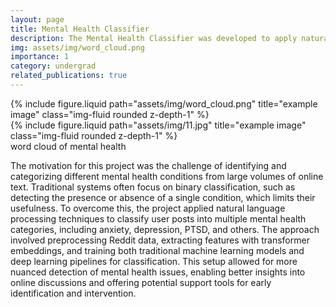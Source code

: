 ```yaml
---
layout: page
title: Mental Health Classifier
description: The Mental Health Classifier was developed to apply natural language processing for detecting and categorizing mental health conditions from online text, supporting early identification and analysis across multiple categories
img: assets/img/word_cloud.png
importance: 1
category: undergrad
related_publications: true
---
```


<div class="row justify-content-sm-center">
    <div class="col-sm-8 mt-3 mt-md-0">
        {% include figure.liquid path="assets/img/word_cloud.png" title="example image" class="img-fluid rounded z-depth-1" %}
    </div>
    <div class="col-sm-4 mt-3 mt-md-0">
        {% include figure.liquid path="assets/img/11.jpg" title="example image" class="img-fluid rounded z-depth-1" %}
    </div>
</div>
<div class="caption">
    word cloud of mental health
</div>

The motivation for this project was the challenge of identifying and categorizing different mental health conditions from large volumes of online text. Traditional systems often focus on binary classification, such as detecting the presence or absence of a single condition, which limits their usefulness. To overcome this, the project applied natural language processing techniques to classify user posts into multiple mental health categories, including anxiety, depression, PTSD, and others. The approach involved preprocessing Reddit data, extracting features with transformer embeddings, and training both traditional machine learning models and deep learning pipelines for classification. This setup allowed for more nuanced detection of mental health issues, enabling better insights into online discussions and offering potential support tools for early identification and intervention.

